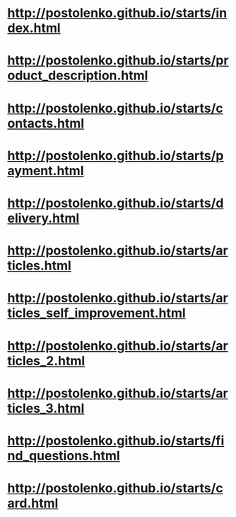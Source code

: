 # http://postolenko.github.io/starts/index.html
# http://postolenko.github.io/starts/product_description.html
# http://postolenko.github.io/starts/contacts.html
# http://postolenko.github.io/starts/payment.html
# http://postolenko.github.io/starts/delivery.html
# http://postolenko.github.io/starts/articles.html
# http://postolenko.github.io/starts/articles_self_improvement.html
# http://postolenko.github.io/starts/articles_2.html
# http://postolenko.github.io/starts/articles_3.html
# http://postolenko.github.io/starts/find_questions.html
# http://postolenko.github.io/starts/card.html
